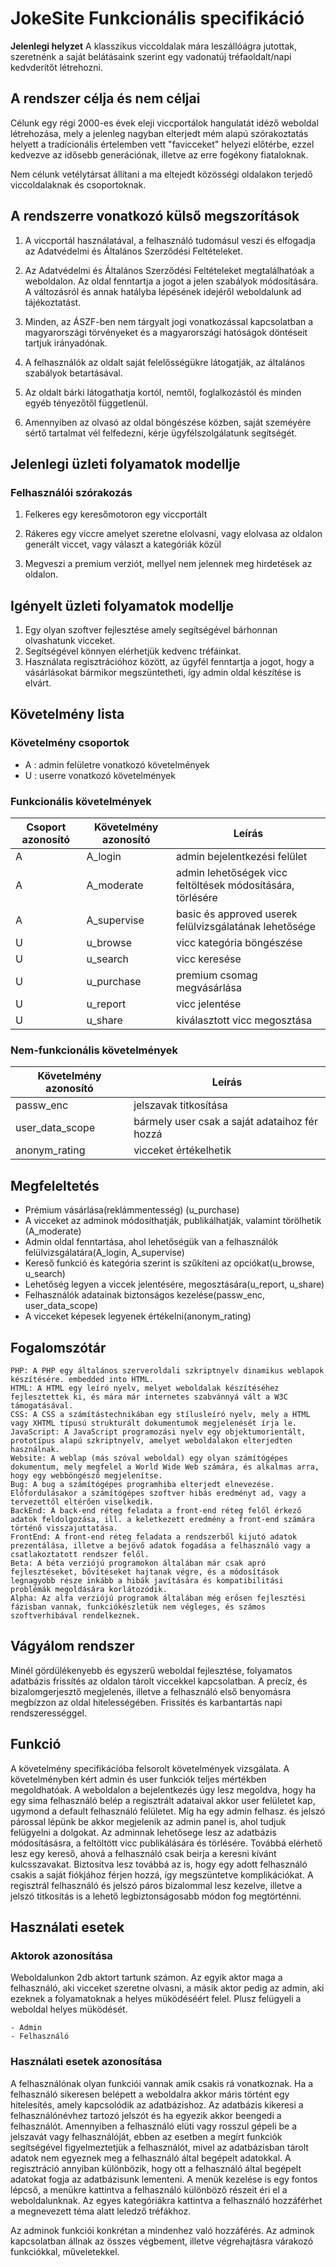 # JokeSite Funkcionális specifikáció

**Jelenlegi helyzet**
A klasszikus viccoldalak mára leszállóágra jutottak, szeretnénk a saját belátásaink szerint egy vadonatúj tréfaoldalt/napi kedvderítőt létrehozni.

## **A rendszer célja és nem céljai**

Célunk egy régi 2000-es évek eleji viccportálok hangulatát idéző weboldal létrehozása, mely a jelenleg nagyban elterjedt mém alapú szórakoztatás helyett a tradícionális értelemben vett "favicceket" helyezi előtérbe, ezzel kedvezve az idősebb generációnak, illetve az erre fogékony fiataloknak.

Nem célunk vetélytársat állítani a ma eltejedt közösségi oldalakon terjedő viccoldalaknak és csoportoknak.

## **A rendszerre vonatkozó külső megszorítások**

1. A viccportál használatával, a felhasználó tudomásul veszi és elfogadja az Adatvédelmi és Általános Szerződési Feltételeket.

2. Az Adatvédelmi és Általános Szerződési Feltételeket megtalálhatóak a weboldalon. Az oldal fenntartja a jogot a jelen szabályok módosítására. A változásról és annak hatályba lépésének idejéről weboldalunk ad tájékoztatást.

3. Minden, az ÁSZF-ben nem tárgyalt jogi vonatkozással kapcsolatban a magyarországi törvényeket és a magyarországi hatóságok döntéseit tartjuk irányadónak.

4. A felhasználók az oldalt saját felelősségükre látogatják, az általános szabályok betartásával.

5. Az oldalt bárki látogathatja kortól, nemtől, foglalkozástól és minden egyéb tényezőtől függetlenül.

6. Amennyiben az olvasó az oldal böngészése közben, saját szeméyére sértő tartalmat vél felfedezni, kérje ügyfélszolgálatunk segítségét.


## **Jelenlegi üzleti folyamatok modellje**
### Felhasználói szórakozás
1. Felkeres egy keresőmotoron egy viccportált

2. Rákeres egy viccre amelyet szeretne elolvasni, vagy elolvasa az oldalon generált viccet, vagy választ a kategóriák közül

3. Megveszi a premium verziót, mellyel nem jelennek meg hirdetések az oldalon.


## **Igényelt üzleti folyamatok modellje**
1. Egy olyan szoftver fejlesztése amely segítségével bárhonnan olvashatunk vicceket.
2. Segítségével könnyen elérhetjük kedvenc tréfáinkat.
3. Használata regisztrációhoz között, az ügyfél fenntartja a jogot, hogy a vásárlásokat bármikor megszüntetheti, így admin oldal készítése is elvárt.

## **Követelmény lista**
### Követelmény csoportok
- A : admin felületre vonatkozó követelmények
- U : userre vonatkozó követelmények

### Funkcionális követelmények
Csoport azonosító | Követelmény azonosító | Leírás
----------|---------|-----
A| A_login | admin bejelentkezési felület
A| A_moderate | admin lehetőségek vicc feltöltések módosítására, törlésére
A| A_supervise | basic és approved userek felülvizsgálatának lehetősége
U| u_browse | vicc kategória böngészése
U| u_search | vicc keresése
U| u_purchase | premium csomag megvásárlása
U| u_report | vicc jelentése
U| u_share | kiválasztott vicc megosztása


### Nem-funkcionális követelmények
Követelmény azonosító | Leírás
----------------------|-------
passw_enc | jelszavak titkosítása
user_data_scope | bármely user csak a saját adataihoz fér hozzá 
anonym_rating | vicceket értékelhetik

## Megfeleltetés	
- Prémium vásárlása(reklámmentesség) (u_purchase)
- A vicceket az adminok módosíthatják, publikálhatják, valamint törölhetik (A_moderate)
- Admin oldal fenntartása, ahol lehetőségük van a felhasználók felülvizsgálatára(A_login, A_supervise)
- Kereső funkció és kategória szerint is szűkíteni az opciókat(u_browse, u_search)
- Lehetőség legyen a viccek jelentésére, megosztására(u_report, u_share)
- Felhasználók adatainak biztonságos kezelése(passw_enc, user_data_scope)
- A vicceket képesek legyenek értékelni(anonym_rating)

## Fogalomszótár
	PHP: A PHP egy általános szerveroldali szkriptnyelv dinamikus weblapok készítésére. embedded into HTML.
	HTML: A HTML egy leíró nyelv, melyet weboldalak készítéséhez fejlesztettek ki, és mára már internetes szabvánnyá vált a W3C támogatásával.
	CSS: A CSS a számítástechnikában egy stílusleíró nyelv, mely a HTML vagy XHTML típusú strukturált dokumentumok megjelenését írja le.
	JavaScript: A JavaScript programozási nyelv egy objektumorientált, prototípus alapú szkriptnyelv, amelyet weboldalakon elterjedten használnak.
	Website: A weblap (más szóval weboldal) egy olyan számítógépes dokumentum, mely megfelel a World Wide Web számára, és alkalmas arra, hogy egy webböngésző megjelenítse.
	Bug: A bug a számítógépes programhiba elterjedt elnevezése. Előfordulásakor a számítógépes szoftver hibás eredményt ad, vagy a tervezettől eltérően viselkedik. 
	BackEnd: A back-end réteg feladata a front-end réteg felől érkező adatok feldolgozása, ill. a keletkezett eredmény a front-end számára történő visszajuttatása.
	FrontEnd: A front-end réteg feladata a rendszerből kijutó adatok prezentálása, illetve a bejövő adatok fogadása a felhasználó vagy a csatlakoztatott rendszer felől.
	Beta: A béta verziójú programokon általában már csak apró fejlesztéseket, bővítéseket hajtanak végre, és a módosítások legnagyobb része inkább a hibák javítására és kompatibilitási problémák megoldására korlátozódik.
	Alpha: Az alfa verziójú programok általában még erősen fejlesztési fázisban vannak, funkciókészletük nem végleges, és számos szoftverhibával rendelkeznek.

## **Vágyálom rendszer**

Minél gördülékenyebb és egyszerű weboldal fejlesztése, folyamatos adatbázis frissítés az oldalon tárolt viccekkel kapcsolatban. A precíz, és bizalomgerjesztő megjelenés, illetve a felhasználó első benyomásra megbízzon az oldal
hitelességében. Frissítés és karbantartás napi rendszerességgel.

## **Funkció**
A követelmény specifikácíóba felsorolt követelmények vizsgálata. A követelményben kért admin és user funkciók teljes
mértékben megoldhatóak. A weboldalon a bejelentkezés úgy lesz megoldva, hogy ha egy sima felhasználó belép a regisztrált
adataival akkor user felületet kap, ugymond a default felhasználó felületet. Míg ha egy admin felhasz. és jelszó párossal lépünk be
akkor megjelenik az admin panel is, ahol tudjuk felügyelni a dolgokat. Az adminnak lehetősege lesz az adatbázis módosításásra,
a feltöltött vicc publikálására és törlésére.
Továbbá elérhető lesz egy kereső, ahová a felhasználó csak beirja a keresni kívánt kulcsszavakat.
Biztosítva lesz továbbá az is, hogy egy adott felhasználó csakis a saját fiókjához férjen hozzá, így megszüntetve komplikációkat.
A regisztrál felhasználó és jelszó páros bizalommal lesz kezelve, illetve a jelszó titkosítás is a lehető legbiztonságosabb módon
fog megtörténni.

## **Használati esetek**
### **Aktorok azonosítása**
Weboldalunkon 2db aktort tartunk számon. Az egyik aktor maga a felhasználó, aki vicceket szeretne olvasni, a másik
aktor pedig az admin, aki ezeknek a folyamatoknak a helyes müködéséért felel. Plusz felügyeli a weboldal helyes müködését.

	- Admin
	- Felhasználó
	
### **Használati esetek azonosítása**
A felhasználónak olyan funkciói vannak amik csakis rá vonatkoznak. Ha a felhasználó sikeresen belépett a weboldalra akkor máris történt egy 
hitelesítés, amely kapcsolódik az adatbázishoz. Az adatbázis kikeresi a felhasználónévhez tartozó jelszót és ha egyezik akkor beengedi a felhasználót.
Amennyiben a felhasználó elüti vagy rosszul gépeli be a jelszavát vagy felhasználóját, ebben az esetben a megírt funkciók segítségével figyelmeztetjük
a felhasználót, mivel az adatbázisban tárolt adatok nem egyeznek meg a felhasználó által begépelt adatokkal.
A regisztráció annyiban különbözik, hogy ott a felhasználó által begépelt adatokat fogja az adatbázisunk lementeni.
A menük kezelése is egy fontos lépcső, a menükre kattintva a felhasználó különböző részeit éri el a weboldalunknak.
Az egyes kategóriákra kattintva a felhasználó hozzáférhet a megnevezett téma alatt leledző tréfákhoz. 

Az adminok funkciói konkrétan a mindenhez való hozzáférés. Az adminok kapcsolatban állnak az összes végbement, illetve végrehajtásra várakozó 
funkciókkal, műveletekkel.